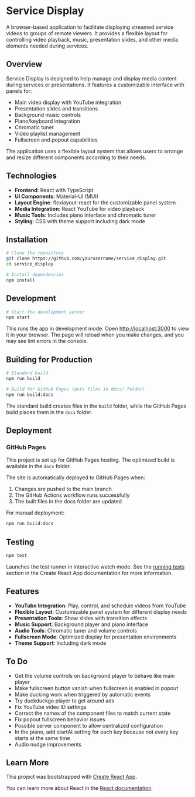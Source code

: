 # Service Display

A browser-based application to facilitate displaying streamed service videos to groups of remote viewers. It provides a flexible layout for controlling video playback, music, presentation slides, and other media elements needed during services.

## Overview

Service Display is designed to help manage and display media content during services or presentations. It features a customizable interface with panels for:
- Main video display with YouTube integration
- Presentation slides and transitions
- Background music controls
- Piano/keyboard integration
- Chromatic tuner
- Video playlist management
- Fullscreen and popout capabilities

The application uses a flexible layout system that allows users to arrange and resize different components according to their needs.

## Technologies

- **Frontend**: React with TypeScript
- **UI Components**: Material-UI (MUI)
- **Layout Engine**: flexlayout-react for the customizable panel system
- **Media Integration**: React YouTube for video playback
- **Music Tools**: Includes piano interface and chromatic tuner
- **Styling**: CSS with theme support including dark mode

## Installation

```bash
# Clone the repository
git clone https://github.com/yourusername/service_display.git
cd service_display

# Install dependencies
npm install
```

## Development

```bash
# Start the development server
npm start
```

This runs the app in development mode. Open [http://localhost:3000](http://localhost:3000) to view it in your browser. The page will reload when you make changes, and you may see lint errors in the console.

## Building for Production

```bash
# Standard build
npm run build

# Build for GitHub Pages (puts files in docs/ folder)
npm run build:docs
```

The standard build creates files in the `build` folder, while the GitHub Pages build places them in the `docs` folder.

## Deployment

### GitHub Pages
This project is set up for GitHub Pages hosting. The optimized build is available in the `docs` folder.

The site is automatically deployed to GitHub Pages when:
1. Changes are pushed to the main branch
2. The GitHub Actions workflow runs successfully
3. The built files in the docs folder are updated

For manual deployment:
```bash
npm run build:docs
```

## Testing

```bash
npm test
```

Launches the test runner in interactive watch mode. See the [running tests](https://facebook.github.io/create-react-app/docs/running-tests) section in the Create React App documentation for more information.

## Features

- **YouTube Integration**: Play, control, and schedule videos from YouTube
- **Flexible Layout**: Customizable panel system for different display needs
- **Presentation Tools**: Show slides with transition effects
- **Music Support**: Background player and piano interface
- **Audio Tools**: Chromatic tuner and volume controls
- **Fullscreen Mode**: Optimized display for presentation environments
- **Theme Support**: Including dark mode

## To Do

- Get the volume controls on background player to behave like main player
- Make fullscreen button vanish when fullscreen is enabled in popout
- Make ducking work when triggered by automatic events
- Try duckduckgo player to get around ads
- Fix YouTube video ID settings
- Correct the names of the component files to match current state
- Fix popout fullscreen behavior issues
- Possible server component to allow centralized configuration
- In the piano, add startAt setting for each key because not every key starts at the same time
- Audio nudge improvements

## Learn More

This project was bootstrapped with [Create React App](https://github.com/facebook/create-react-app).

You can learn more about React in the [React documentation](https://reactjs.org/).
